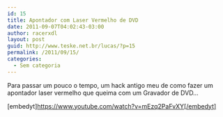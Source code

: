 ```yaml
---
id: 15
title: Apontador com Laser Vermelho de DVD
date: 2011-09-07T04:02:43-03:00
author: racerxdl
layout: post
guid: http://www.teske.net.br/lucas/?p=15
permalink: /2011/09/15/
categories:
  - Sem categoria
---
```

Para passar um pouco o tempo, um hack antigo meu de como fazer um apontador laser vermelho que queima com um Gravador de DVD&#8230;

[embedyt]https://www.youtube.com/watch?v=mEzq2PaFvXY[/embedyt]
